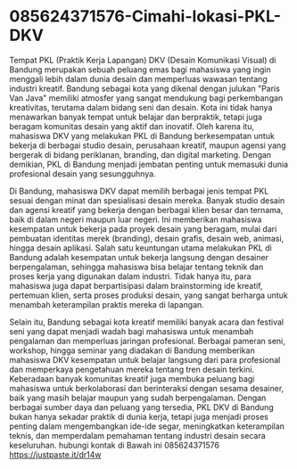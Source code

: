 # 085624371576-Cimahi-lokasi-PKL-DKV
Tempat PKL (Praktik Kerja Lapangan) DKV (Desain Komunikasi Visual) di Bandung merupakan sebuah peluang emas bagi mahasiswa yang ingin menggali lebih dalam dunia desain dan memperluas wawasan tentang industri kreatif. Bandung sebagai kota yang dikenal dengan julukan "Paris Van Java" memiliki atmosfer yang sangat mendukung bagi perkembangan kreativitas, terutama dalam bidang seni dan desain. Kota ini tidak hanya menawarkan banyak tempat untuk belajar dan berpraktik, tetapi juga beragam komunitas desain yang aktif dan inovatif. Oleh karena itu, mahasiswa DKV yang melakukan PKL di Bandung berkesempatan untuk bekerja di berbagai studio desain, perusahaan kreatif, maupun agensi yang bergerak di bidang periklanan, branding, dan digital marketing. Dengan demikian, PKL di Bandung menjadi jembatan penting untuk memasuki dunia profesional desain yang sesungguhnya.

Di Bandung, mahasiswa DKV dapat memilih berbagai jenis tempat PKL sesuai dengan minat dan spesialisasi desain mereka. Banyak studio desain dan agensi kreatif yang bekerja dengan berbagai klien besar dan ternama, baik di dalam negeri maupun luar negeri. Ini memberikan mahasiswa kesempatan untuk bekerja pada proyek desain yang beragam, mulai dari pembuatan identitas merek (branding), desain grafis, desain web, animasi, hingga desain aplikasi. Salah satu keuntungan utama melakukan PKL di Bandung adalah kesempatan untuk bekerja langsung dengan desainer berpengalaman, sehingga mahasiswa bisa belajar tentang teknik dan proses kerja yang digunakan dalam industri. Tidak hanya itu, para mahasiswa juga dapat berpartisipasi dalam brainstorming ide kreatif, pertemuan klien, serta proses produksi desain, yang sangat berharga untuk menambah keterampilan praktis mereka di lapangan.

Selain itu, Bandung sebagai kota kreatif memiliki banyak acara dan festival seni yang dapat menjadi wadah bagi mahasiswa untuk menambah pengalaman dan memperluas jaringan profesional. Berbagai pameran seni, workshop, hingga seminar yang diadakan di Bandung memberikan mahasiswa DKV kesempatan untuk belajar langsung dari para profesional dan memperkaya pengetahuan mereka tentang tren desain terkini. Keberadaan banyak komunitas kreatif juga membuka peluang bagi mahasiswa untuk berkolaborasi dan berinteraksi dengan sesama desainer, baik yang masih belajar maupun yang sudah berpengalaman. Dengan berbagai sumber daya dan peluang yang tersedia, PKL DKV di Bandung bukan hanya sekadar praktik di dunia kerja, tetapi juga menjadi proses penting dalam mengembangkan ide-ide segar, meningkatkan keterampilan teknis, dan memperdalam pemahaman tentang industri desain secara keseluruhan.
hubungi kontak di Bawah ini
085624371576
https://justpaste.it/dr14w


